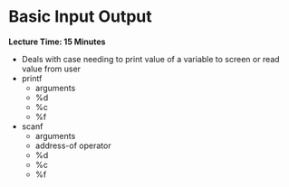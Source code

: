 # Basic Input Output

**Lecture Time: 15 Minutes**

* Deals with case needing to print value of a variable to screen or read value from user
* printf
    * arguments
    * %d
    * %c
    * %f
* scanf
    * arguments
    * address-of operator
    * %d
    * %c
    * %f
